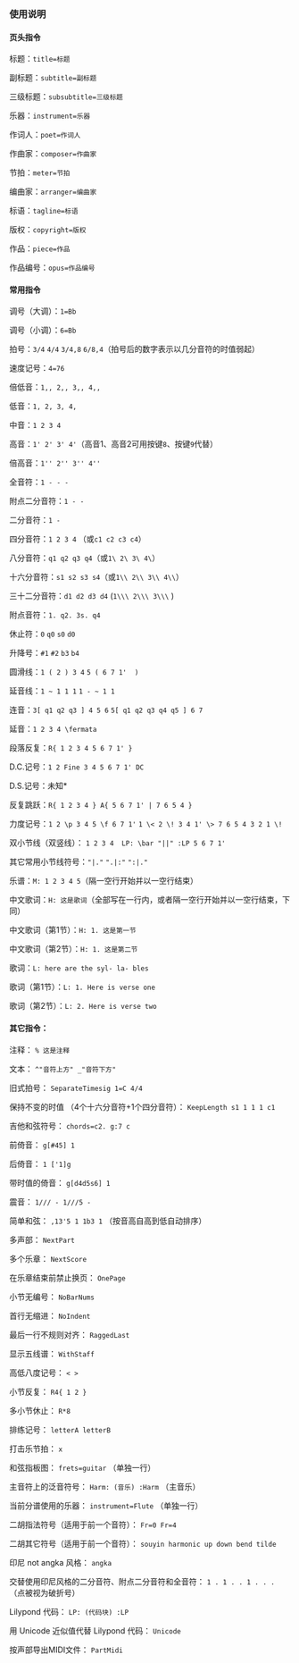### 使用说明

#### 页头指令

标题：`title=标题`

副标题：`subtitle=副标题`

三级标题：`subsubtitle=三级标题`

乐器：`instrument=乐器`

作词人：`poet=作词人`

作曲家：`composer=作曲家`

节拍：`meter=节拍`

编曲家：`arranger=编曲家`

标语：`tagline=标语`

版权：`copyright=版权`

作品：`piece=作品`

作品编号：`opus=作品编号`
#### 常用指令

调号（大调）：`1=Bb`

调号（小调）：`6=Bb`

拍号：`3/4`		`4/4`		`3/4,8`    `6/8,4`（拍号后的数字表示以几分音符的时值弱起）

速度记号：`4=76` 
&nbsp;

倍低音：`1,, 2,, 3,, 4,,`

低音：`1, 2, 3, 4,`

中音：`1 2 3 4`

高音：`1' 2' 3' 4'`（高音1、高音2可用按键`8`、按键`9`代替）

倍高音：`1'' 2'' 3'' 4''`
&nbsp;

全音符：`1 - - -`

附点二分音符：`1 - -`

二分音符：`1 -`

四分音符：`1 2 3 4` （或`c1 c2 c3 c4`）

八分音符：`q1 q2 q3 q4`（或`1\ 2\ 3\ 4\`）

十六分音符：`s1 s2 s3 s4`（或`1\\ 2\\ 3\\ 4\\`）

三十二分音符：`d1 d2 d3 d4` (`1\\\ 2\\\ 3\\\` )

附点音符：`1. q2. 3s. q4`

休止符：`0` `q0` `s0` `d0`

升降号：`#1` `#2` `b3` `b4` 
&nbsp;

圆滑线：`1 ( 2 ) 3 4`		`5 ( 6 7 1'  )`

延音线：`1 ~ 1 1 1`		`1 - ~ 1 1`

连音：`3[ q1 q2 q3 ] 4 5 6`	`5[ q1 q2 q3 q4 q5 ] 6 7`

延音：`1 2 3 4 \fermata`
&nbsp;

段落反复：`R{ 1 2 3 4 5 6 7 1' }`

D.C.记号：`1 2 Fine 3 4 5 6 7 1' DC`

D.S.记号：未知*

反复跳跃：`R{ 1 2 3 4 } A{ 5 6 7 1' | 7 6 5 4 }`

力度记号：`1 2 \p 3 4 5 \f 6 7 1'`	`1 \< 2 \! 3 4 1' \> 7 6 5 4 3 2 1 \!`
&nbsp;

双小节线（双竖线）：
`1 2 3 4 
LP: \bar "||" :LP 5 6 7 1'`

其它常用小节线符号：`"|."` `".|:"` `":|."`
&nbsp;

乐谱：`M: 1 2 3 4 5`（隔一空行开始并以一空行结束）

中文歌词：`H: 这是歌词`（全部写在一行内，或者隔一空行开始并以一空行结束，下同）

中文歌词（第1节）：`H: 1. 这是第一节`

中文歌词（第2节）：`H: 1. 这是第二节`

歌词：`L: here are the syl- la- bles`

歌词（第1节）：`L: 1. Here is verse one`

歌词（第2节）：`L: 2. Here is verse two`

#### 其它指令：

注释： `% 这是注释`

文本： `^"音符上方" _"音符下方"`

旧式拍号： `SeparateTimesig 1=C 4/4`

保持不变的时值 （4个十六分音符+1个四分音符）： `KeepLength s1 1 1 1 c1`

吉他和弦符号： `chords=c2. g:7 c` 

前倚音： `g[#45] 1`

后倚音： `1 ['1]g`

带时值的倚音： `g[d4d5s6] 1`

震音： `1/// - 1///5 -`

简单和弦： `,13'5 1 1b3 1` （按音高自高到低自动排序）

多声部： `NextPart`

多个乐章： `NextScore`

在乐章结束前禁止换页： `OnePage`

小节无编号： `NoBarNums`

首行无缩进： `NoIndent`

最后一行不规则对齐： `RaggedLast`

显示五线谱： `WithStaff`

高低八度记号： `< >`

小节反复： `R4{ 1 2 }`

多小节休止： `R*8`

排练记号： `letterA letterB`

打击乐节拍： `x`

和弦指板图： `frets=guitar` （单独一行）

主音符上的泛音符号： `Harm: (音乐) :Harm` （主音乐）

当前分谱使用的乐器： `instrument=Flute` （单独一行）

二胡指法符号（适用于前一个音符）： `Fr=0 Fr=4`

二胡其它符号（适用于前一个音符）： `souyin harmonic up down bend tilde`

印尼 not angka 风格： `angka`

交替使用印尼风格的二分音符、附点二分音符和全音符： `1 . 1 . . 1 . . .` （点被视为破折号）

Lilypond 代码： `LP: (代码块) :LP` 

用 Unicode 近似值代替 Lilypond 代码： `Unicode`

按声部导出MIDI文件： `PartMidi`
